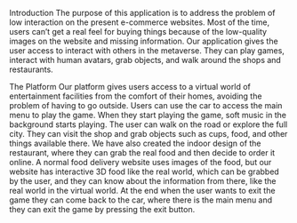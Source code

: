 Introduction
The purpose of this application is to address the problem of low interaction on the present e-commerce websites. Most of the time, users can’t get a real feel for buying things because of the low-quality images on the website and missing information. Our application gives the user access to interact with others in the metaverse. They can play games, interact with human avatars, grab objects, and walk around the shops and restaurants.

The Platform
Our platform gives users access to a virtual world of entertainment facilities from the comfort of their homes, avoiding the problem of having to go outside. Users can use the car to access the main menu to play the game. When they start playing the game, soft music in the background starts playing. The user can walk on the road or explore the full city. They can visit the shop and grab objects such as cups, food, and other things available there. We have also created the indoor design of the restaurant, where they can grab the real food and then decide to order it online. A normal food delivery website uses images of the food, but our website has interactive 3D food like the real world, which can be grabbed by the user, and they can know about the information from there, like the real world in the virtual world. At the end when the user wants to exit the game they can come back to the car, where there is the main menu and they can exit the game by pressing the exit button.
